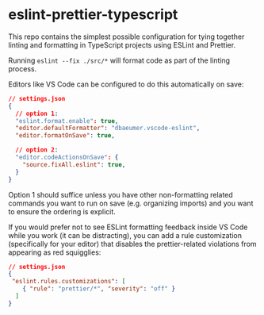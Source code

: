 # eslint-prettier-typescript

This repo contains the simplest possible configuration for tying together linting and formatting in TypeScript projects using ESLint and Prettier.

Running `eslint --fix ./src/*` will format code as part of the linting process.

Editors like VS Code can be configured to do this automatically on save:

```json
// settings.json
{
  // option 1:
  "eslint.format.enable": true,
  "editor.defaultFormatter": "dbaeumer.vscode-eslint",
  "editor.formatOnSave": true,

  // option 2:
  "editor.codeActionsOnSave": {
    "source.fixAll.eslint": true,
  }
}
```

Option 1 should suffice unless you have other non-formatting related commands you want to run on save (e.g. organizing imports) and you want to ensure the ordering is explicit.

If you would prefer not to see ESLint formatting feedback inside VS Code while you work (it can be distracting), you can add a rule customization (specifically for your editor) that disables the prettier-related violations from appearing as red squigglies:

```json
// settings.json
{
 "eslint.rules.customizations": [
    { "rule": "prettier/*", "severity": "off" }
  ]
}
```